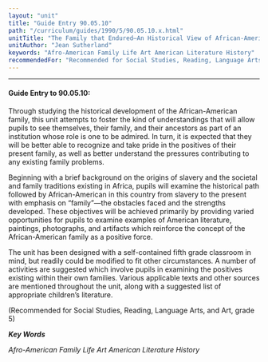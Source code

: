 ```yaml
---
layout: "unit"
title: "Guide Entry 90.05.10"
path: "/curriculum/guides/1990/5/90.05.10.x.html"
unitTitle: "The Family that Endured—An Historical View of African-American Families as Seen through American Literature and Art"
unitAuthor: "Jean Sutherland"
keywords: "Afro-American Family Life Art American Literature History"
recommendedFor: "Recommended for Social Studies, Reading, Language Arts, and Art, grade 5"
---
```

<body>
<hr/>
<h4>
Guide Entry to 90.05.10:
</h4>
Through studying the historical development of the African-American family, this unit attempts to foster the kind of understandings that will allow pupils to see themselves, their family, and their ancestors as part of an institution whose role is one to be admired. In turn, it is expected that they will be better able to recognize and take pride in the positives of their present family, as well as better understand the pressures contributing to any existing family problems.
<p>
Beginning with a brief background on the origins of slavery and the societal and family traditions existing in Africa, pupils will examine the historical path followed by African-American in this country from slavery to the present with emphasis on “family”—the obstacles faced and the strengths developed. These objectives will be achieved primarily by providing varied opportunities for pupils to examine examples of American literature, paintings, photographs, and artifacts which reinforce the concept of the African-American family as a positive force.
</p>
<p>
The unit has been designed with a self-contained fifth grade classroom in mind, but readily could be modified to fit other circumstances. A number of activities are suggested which involve pupils in examining the positives existing within their own families. Various applicable texts and other sources are mentioned throughout the unit, along with a suggested list of appropriate children’s literature.
</p>
<p>
(Recommended for Social Studies, Reading, Language Arts, and Art, grade 5)
</p>
<p>
<b>
<i>
Key Words
</i>
</b>
<br/>
</p>
<p>
<i>
Afro-American Family Life Art American Literature History
</i>
</p>
</body>